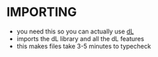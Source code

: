 IMPORTING
=========
- you need this so you can actually use [dL](../pages/dL.md)
- imports the dL library and all the dL features
- this makes files take 3-5 minutes to typecheck

